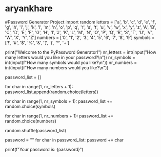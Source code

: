 # aryankhare
#Password Generator Project
import random
letters = ['a', 'b', 'c', 'd', 'e', 'f', 'g', 'h', 'i', 'j', 'k', 'l', 'm', 'n', 'o', 'p', 'q', 'r', 's', 't', 'u', 'v', 'w', 'x', 'y', 'z', 'A', 'B', 'C', 'D', 'E', 'F', 'G', 'H', 'I', 'J', 'K', 'L', 'M', 'N', 'O', 'P', 'Q', 'R', 'S', 'T', 'U', 'V', 'W', 'X', 'Y', 'Z']
numbers = ['0', '1', '2', '3', '4', '5', '6', '7', '8', '9']
symbols = ['!', '#', '$', '%', '&', '(', ')', '*', '+']

print("Welcome to the PyPassword Generator!")
nr_letters = int(input("How many letters would you like in your password?\n"))
nr_symbols = int(input(f"How many symbols would you like?\n"))
nr_numbers = int(input(f"How many numbers would you like?\n"))

password_list = []

for char in range(1, nr_letters + 1):
  password_list.append(random.choice(letters))

for char in range(1, nr_symbols + 1):
  password_list += random.choice(symbols)

for char in range(1, nr_numbers + 1):
  password_list += random.choice(numbers)


random.shuffle(password_list)


password = ""
for char in password_list:
  password += char

print(f"Your password is: {password}")
